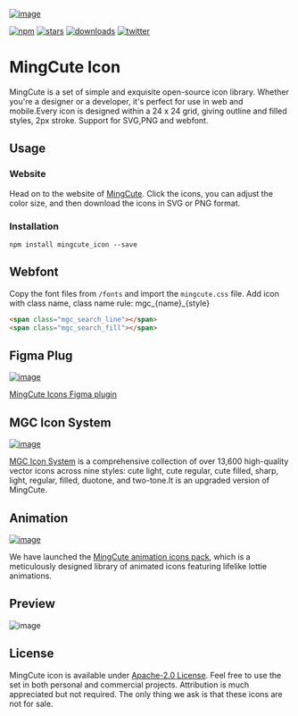 [![image](https://github.com/Richard9394/MingCute/raw/main/MingCute_cover.png "MingCute Icon")](https://www.mingcute.com/)

[![npm](https://img.shields.io/npm/v/mingcute_icon.svg?labelColor=4A4A4A&color=007AFF&style=shield)](https://www.npmjs.com/package/mingcute_icon)
[![stars](https://img.shields.io/github/stars/Richard9394/MingCute.svg?labelColor=4A4A4A&color=FE7D37&style=shield)](https://github.com/Richard9394/MingCute/stargazers)
[![downloads](https://img.shields.io/npm/dt/mingcute_icon.svg?labelColor=4A4A4A&color=23AF5F&style=shield)](https://www.npmjs.com/package/mingcute_icon)
[![twitter](https://img.shields.io/twitter/follow/MingCute_icon.svg?label=MingCute_icon&style=social)](https://twitter.com/MingCute_icon)



# MingCute Icon
MingCute is a set of simple and exquisite open-source icon library. Whether you're a designer or a developer, it's perfect for use in web and mobile.Every icon is designed within a 24 x 24 grid, giving outline and filled styles, 2px stroke. Support for SVG,PNG and webfont.
## Usage
### Website
Head on to the website of [MingCute](https://www.mingcute.com/). Click the icons, you can adjust the color size, and then download the icons in SVG or PNG format. 
### Installation
```shell
npm install mingcute_icon --save
```
## Webfont
Copy the font files from  `/fonts` and import the `mingcute.css` file. Add icon with class name, class name rule: mgc_{name}_{style}
```html
<span class="mgc_search_line"></span>
<span class="mgc_search_fill"></span>
```
## Figma Plug
[![image](https://github.com/Richard9394/MingCute/raw/main/update/figmaplug.png "MingCute Figma Plug")](https://www.figma.com/community/plugin/1306884809438005528/mingcute-icon)

[MingCute Icons Figma plugin](https://www.figma.com/community/plugin/1306884809438005528/mingcute-icon)

## MGC Icon System
[![image](https://github.com/Richard9394/MingCute/raw/main/update/MGC_cover.png "MGC Icon System")](https://mgc.mingcute.com)

[MGC Icon System](https://mgc.mingcute.com) is a comprehensive collection of over 13,600 high-quality vector icons across nine styles: cute light, cute regular, cute filled, sharp, light, regular, filled, duotone, and two-tone.It is an upgraded version of MingCute.

## Animation
[![image](https://lemonsqueezy.imgix.net/media/7619/00f4cbab-8730-4c3f-8a8d-799c2a8417dd.gif "MGC animation icons pack")](https://www.mingcute.com/animation)

We have launched the [MingCute animation icons pack](https://www.mingcute.com/animation), which is a meticulously designed library of animated icons featuring lifelike lottie animations.

## Preview
![image](https://github.com/Richard9394/MingCute/raw/main/MingCute_icon.png "MingCute Icon")

## License
MingCute icon is available under [Apache-2.0 License](https://github.com/Richard9394/MingCute/blob/main/LICENSE). Feel free to use the set in both personal and commercial projects. Attribution is much appreciated but not required. The only thing we ask is that these icons are not for sale.

